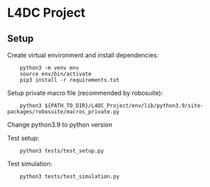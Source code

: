 # L4DC Project

## Setup
Create virtual environment and install dependencies:
```
    python3 -m venv env
    source env/bin/activate
    pip3 install -r requirements.txt
```
Setup private macro file (recommended by robosuite):
```
    python3 ${PATH_TO_DIR}/L4DC_Project/env/lib/python3.9/site-packages/robosuite/macros_private.py
```
Change python3.9 to python version

Test setup:
```
    python3 tests/test_setup.py
```

Test simulation:
```
    python3 tests/test_simulation.py
```